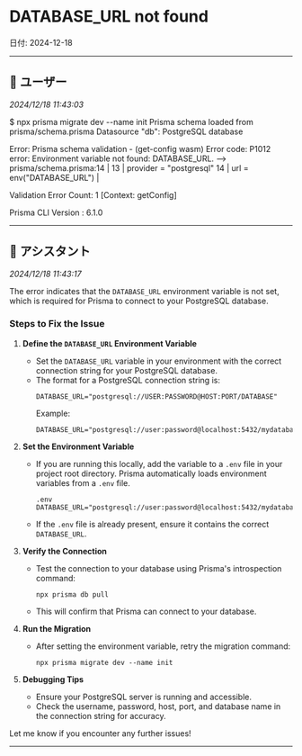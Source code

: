 # DATABASE_URL not found

日付: 2024-12-18

---

## 👤 ユーザー
*2024/12/18 11:43:03*

$ npx prisma migrate dev --name init
Prisma schema loaded from prisma/schema.prisma
Datasource "db": PostgreSQL database

Error: Prisma schema validation - (get-config wasm)
Error code: P1012
error: Environment variable not found: DATABASE_URL.
  --&gt;  prisma/schema.prisma:14
   | 
13 |   provider = "postgresql"
14 |   url      = env("DATABASE_URL")
   | 

Validation Error Count: 1
[Context: getConfig]

Prisma CLI Version : 6.1.0

---

## 🤖 アシスタント
*2024/12/18 11:43:17*

The error indicates that the `DATABASE_URL` environment variable is not set, which is required for Prisma to connect to your PostgreSQL database.

### Steps to Fix the Issue

1. **Define the `DATABASE_URL` Environment Variable**
   - Set the `DATABASE_URL` variable in your environment with the correct connection string for your PostgreSQL database.
   - The format for a PostgreSQL connection string is:
     ```
     DATABASE_URL="postgresql://USER:PASSWORD@HOST:PORT/DATABASE"
     ```
     Example:
     ```
     DATABASE_URL="postgresql://user:password@localhost:5432/mydatabase"
     ```

2. **Set the Environment Variable**
   - If you are running this locally, add the variable to a `.env` file in your project root directory. Prisma automatically loads environment variables from a `.env` file.
     ```
     .env
     DATABASE_URL="postgresql://user:password@localhost:5432/mydatabase"
     ```

   - If the `.env` file is already present, ensure it contains the correct `DATABASE_URL`.

3. **Verify the Connection**
   - Test the connection to your database using Prisma's introspection command:
     ```
     npx prisma db pull
     ```
   - This will confirm that Prisma can connect to your database.

4. **Run the Migration**
   - After setting the environment variable, retry the migration command:
     ```
     npx prisma migrate dev --name init
     ```

5. **Debugging Tips**
   - Ensure your PostgreSQL server is running and accessible.
   - Check the username, password, host, port, and database name in the connection string for accuracy.

Let me know if you encounter any further issues!

---

